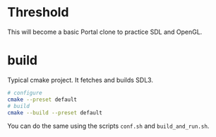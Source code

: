 # Threshold

This will become a basic Portal clone to practice SDL and OpenGL.

# build

Typical cmake project. It fetches and builds SDL3.

```bash
# configure
cmake --preset default
# build
cmake --build --preset default
```

You can do the same using the scripts `conf.sh` and `build_and_run.sh`.
